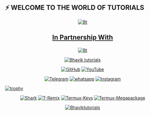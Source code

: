## ⚡ WELCOME TO THE WORLD OF TUTORIALS
<p align="center"><a href="https://github.com/Bhaviktutorials"><img src="https://user-images.githubusercontent.com/64035221/92300150-3013ba00-ef76-11ea-9dd7-e886292c6d6c.jpg" alt="Bt">
  
## <p align="center"> In Partnership With
  
<p align="center"><a href="https://github.com/Bhaviktutorials"><img src="https://user-images.githubusercontent.com/64035221/92437232-0c45b380-f1c4-11ea-8798-5a4b33fc0476.jpg" alt="Bt">
</p>
  
<p align="center"><a href="https://github.com/Bhaviktutorials"><img title="Bhavik tutorials" src="https://github-readme-stats.vercel.app/api?username=Bhaviktutorials&show_icons=true&include_all_commits=true&theme=chartreuse-dark&cache_seconds=3200"></a>
</p>

<p align="center">
<a href="https://github.com/Bhaviktutorials"><img title="GitHub" src="https://img.shields.io/badge/Github-Bhaviktutorials-brightgreen?style=for-the-badge&logo=github"></a>
<a href="https://www.youtube.com/channel/UCMhYgk0-nIHHtnRNkL9zpgQ"><img title="YouTube" src="https://img.shields.io/badge/YouTube-Bhaviktutorials-red?style=for-the-badge&logo=Youtube"></a>
</p>

<p align="center">
<a href="https://t.me/bhaviktutorial"><img title="Telegram" src="https://img.shields.io/badge/Telegram-black?style=for-the-badge&logo=Telegram"></a>
<a href="https://chat.whatsapp.com/GIhexhNzwFaEKLsnnIPESX"><img title="whatsapp" src="https://img.shields.io/badge/whatsapp-blue?style=for-the-badge&logo=whatsapp"></a>
<a href="https://www.instagram.com/bhavik_tutorials/"><img title="Instagram" src="https://img.shields.io/badge/INSTAGRAM-purple?style=for-the-badge&logo=instagram"></a>

[![trophy](https://github-profile-trophy.vercel.app/?username=Bhaviktutorials&theme=onestar&rank=SECRET,SSS,SS,S,AAA,AA,A,B,C&margin-w=15&no-frame=true&column=7)](https://github.com/ryo-ma/github-profile-trophy)

<p align="center">
<a href="https://github.com/Bhaviktutorials/shark"><img title="Shark" src="https://github-readme-stats.vercel.app/api/pin/?username=Bhaviktutorials&repo=shark&theme=radical"></a>
<a href="https://github.com/Bhaviktutorials/T-Remix"><img title="T-Remix" src="https://github-readme-stats.vercel.app/api/pin/?username=Bhaviktutorials&repo=T-Remix&theme=highcontrast"></a>
<a href="https://github.com/Bhaviktutorials/Termux-Keys"><img title="Termux-Keys" src="https://github-readme-stats.vercel.app/api/pin/?username=Bhaviktutorials&repo=Termux-Keys&theme=vision-friendly-dark"></a>
<a href="https://github.com/Bhaviktutorials/Termux-Megapackage"><img title="Termux-Megapackage" src="https://github-readme-stats.vercel.app/api/pin/?username=Bhaviktutorials&repo=Termux-Megapackage&theme=highcontrast"></a>
</p>

<p align="center">
<a href="https://github.com/Bhaviktutorials"><img title="Bhaviktutorials" src="https://github-readme-stats.vercel.app/api/top-langs/?username=Bhaviktutorials&layout=compact"></a>
</p>
